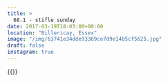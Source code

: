 ```yaml
---
title: >
  68.1 - stifle sunday
date: 2017-03-19T18:03:00+00:00
location: "Billericay, Essex"
image: "/img/63741e34dde93369ce7d9e14b5cf5625.jpg"
draft: false
instagram: true
---
```


{{<photo src="/img/63741e34dde93369ce7d9e14b5cf5625.jpg">}}
